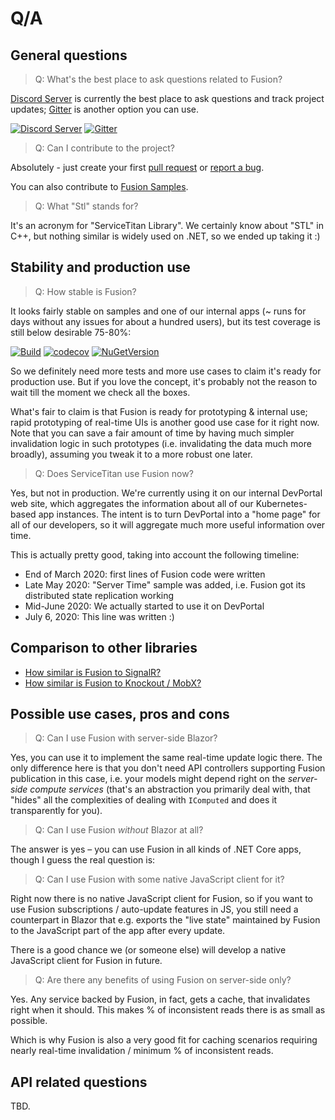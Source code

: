 # Q/A

## General questions

> Q: What's the best place to ask questions related to Fusion?

[Discord Server] is currently the best place to ask questions and
track project updates; [Gitter] is another option you can use.

[![Discord Server](https://img.shields.io/discord/729970863419424788.svg)](https://discord.gg/EKEwv6d) 
[![Gitter](https://badges.gitter.im/Stl-Fusion/community.svg)](https://gitter.im/Stl-Fusion/community?utm_source=badge&utm_medium=badge&utm_campaign=pr-badge)

> Q: Can I contribute to the project?

Absolutely - just create your first 
[pull request](https://github.com/servicetitan/Stl.Fusion/pulls) or 
[report a bug](https://github.com/servicetitan/Stl.Fusion/issues).

You can also contribute to [Fusion Samples].

> Q: What "Stl" stands for?

It's an acronym for "ServiceTitan Library". We certainly know about "STL" 
in C++, but nothing similar is widely used on .NET, so we ended up taking it :)

## Stability and production use

> Q: How stable is Fusion?

It looks fairly stable on samples and one of our internal apps 
(~ runs for days without any issues for about a hundred users), 
but its test coverage is still below desirable 75-80%:

[![Build](https://github.com/servicetitan/Stl.Fusion/workflows/Build/badge.svg)](https://github.com/servicetitan/Stl.Fusion/actions?query=workflow%3A%22Build%22)
[![codecov](https://codecov.io/gh/servicetitan/Stl.Fusion/branch/master/graph/badge.svg)](https://codecov.io/gh/servicetitan/Stl.Fusion)
[![NuGetVersion](https://img.shields.io/nuget/v/Stl.Fusion)](https://www.nuget.org/packages?q=Owner%3Aservicetitan+Tags%3Astl_fusion) 


So we definitely need more tests and more use cases to claim it's ready for production use.
But if you love the concept, it's probably not the reason to wait till the moment
we check all the boxes.

What's fair to claim is that Fusion is ready for prototyping & internal use; 
rapid prototyping of real-time UIs is another good use case for it right now.
Note that you can save a fair amount of time by having much simpler invalidation
logic in such prototypes (i.e. invalidating the data much more broadly), 
assuming you tweak it to a more robust one later.

> Q: Does ServiceTitan use Fusion now?

Yes, but not in production. We're currently using it on our internal DevPortal web site, 
which aggregates the information about all of our Kubernetes-based app instances.
The intent is to turn DevPortal into a "home page" for all of our developers, 
so it will aggregate much more useful information over time.

This is actually pretty good, taking into account the following timeline:
* End of March 2020: first lines of Fusion code were written
* Late May 2020: "Server Time" sample was added, i.e. Fusion got its 
  distributed state replication working
* Mid-June 2020: We actually started to use it on DevPortal
* July 6, 2020: This line was written :)    

## Comparison to other libraries

* [How similar is Fusion to SignalR?](https://medium.com/@alexyakunin/how-similar-is-stl-fusion-to-signalr-e751c14b70c3?source=friends_link&sk=241d5293494e352f3db338d93c352249)
* [How similar is Fusion to Knockout / MobX?](https://medium.com/@alexyakunin/how-similar-is-stl-fusion-to-knockout-mobx-fcebd0bef5d5?source=friends_link&sk=a808f7c46c4d5613605f8ada732e790e)

## Possible use cases, pros and cons

> Q: Can I use Fusion with server-side Blazor?

Yes, you can use it to implement the same real-time update logic there. 
The only difference here is that you don't need API controllers supporting
Fusion publication in this case, i.e. your models might depend right on the 
*server-side compute services* (that's an abstraction you primarily deal with, 
that "hides" all the complexities of dealing with `IComputed` 
and does it transparently for you).

> Q: Can I use Fusion *without* Blazor at all?

The answer is yes &ndash; you can use Fusion in all kinds of .NET Core 
apps, though I guess the real question is:

> Q: Can I use Fusion with some native JavaScript client for it?

Right now there is no native JavaScript client for Fusion, so if you
want to use Fusion subscriptions / auto-update features in JS,
you still need a counterpart in Blazor that e.g. exports the "live state" 
maintained by Fusion to the JavaScript part of the app after every update.

There is a good chance we (or someone else) will develop a native 
JavaScript client for Fusion in future.

> Q: Are there any benefits of using Fusion on server-side only?

Yes. Any service backed by Fusion, in fact, gets a cache, that invalidates 
right when it should. This makes % of inconsistent reads there is as small
as possible. 

Which is why Fusion is also a very good fit for caching scenarios requiring
nearly real-time invalidation / minimum % of inconsistent reads.

## API related questions

TBD.

[Fusion Discord Server]: https://discord.gg/EKEwv6d
[Fusion Samples]: https://github.com/servicetitan/Stl.Fusion.Samples

[Gitter]: https://gitter.im/Stl-Fusion/community
[Discord Server]: https://discord.gg/EKEwv6d
[Fusion Feedback Form]: https://forms.gle/TpGkmTZttukhDMRB6
